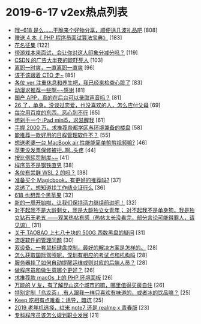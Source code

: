 # 2019-6-17 v2ex热点列表

+ [哦~618 是么......干脆来个好物分享，顺便送几波礼品吧](https://www.v2ex.com/t/574705#reply808) [808]
+ [赠送 4 本《 PHP 程序员面试算法宝典》](https://www.v2ex.com/t/574607#reply183) [183]
+ [花名征集](https://www.v2ex.com/t/574681#reply122) [122]
+ [带游戏本来面试，会让你对这人印象分减分吗？](https://www.v2ex.com/t/574595#reply119) [119]
+ [CSDN 的广告大半夜的能吓死人](https://www.v2ex.com/t/574638#reply103) [103]
+ [离职一时爽，一直离职一直爽](https://www.v2ex.com/t/574686#reply96) [96]
+ [该不该跟着 CTO 走~](https://www.v2ex.com/t/574720#reply85) [85]
+ [各位 ver 注重休息和养生吧，我已经来检查心脏了](https://www.v2ex.com/t/574703#reply83) [83]
+ [动漫求推荐一些啊~~感谢](https://www.v2ex.com/t/574810#reply81) [81]
+ [国产 APP，真的在后台可以录取声音吗？](https://www.v2ex.com/t/574637#reply81) [81]
+ [26 了，单身，没谈过恋爱，也没喜欢的人，怎么应付父母](https://www.v2ex.com/t/574732#reply69) [69]
+ [每次用百度的东西，恶心到不行](https://www.v2ex.com/t/574691#reply65) [65]
+ [想剁手一个 iPad mini5，求滋醒我](https://www.v2ex.com/t/574733#reply61) [61]
+ [手握 2000 万，求推荐帝都学区与环境兼备的楼盘](https://www.v2ex.com/t/574635#reply58) [58]
+ [能推荐一款好用的日程管理软件不？](https://www.v2ex.com/t/574579#reply55) [55]
+ [想送老婆一台 MacBook air,性能能简单剪剪视频嘛?](https://www.v2ex.com/t/574577#reply46) [46]
+ [苹果没发票保修被拒..啊..头疼](https://www.v2ex.com/t/574605#reply44) [44]
+ [按比例惩罚制度~~](https://www.v2ex.com/t/574821#reply41) [41]
+ [程序员不是钢铁直男](https://www.v2ex.com/t/574656#reply38) [38]
+ [各位有尝鲜 WSL 2 的吗？](https://www.v2ex.com/t/574690#reply38) [38]
+ [准备买个 Magicbook，有更好的推荐吗?](https://www.v2ex.com/t/574626#reply37) [37]
+ [凉透了，想知道找工作结业证行么](https://www.v2ex.com/t/574687#reply36) [36]
+ [618 也想弄个黑苹果](https://www.v2ex.com/t/574721#reply32) [32]
+ [新的一周开始啦，让我们保持活力继续前进吧！](https://www.v2ex.com/t/574600#reply32) [32]
+ [对不起我不是大龄剩女，我是大龄独立女青年； 对不起我不是单身狗，我是独立钻石王老五 ——观某热帖有感（热帖太长没看完，部分言论可能得罪人，请见谅）](https://www.v2ex.com/t/574672#reply31) [31]
+ [关于 TAOBAO 上七八十块的 500G 西数黑盘的疑问](https://www.v2ex.com/t/574695#reply31) [31]
+ [流氓软件的管理问题](https://www.v2ex.com/t/574593#reply30) [30]
+ [双设备，一套鼠标键盘控制，最好的解决方案是怎样的。](https://www.v2ex.com/t/574855#reply28) [28]
+ [怎么获取国际驾照呢，深圳有相应的考试点和机构吗](https://www.v2ex.com/t/574615#reply28) [28]
+ [服务器挂了如何自动提醒运维或则对应的后端人员？](https://www.v2ex.com/t/574645#reply28) [28]
+ [做程序员和做生意哪个更好？](https://www.v2ex.com/t/574804#reply26) [26]
+ [求推荐款 macOs 上的 PHP 环境面板](https://www.v2ex.com/t/574611#reply26) [26]
+ [万能的 V 友，有了解昆山这个城市的嘛，哪里值得买房自住](https://www.v2ex.com/t/574663#reply26) [26]
+ [特别定制「乌龙茶」,有人跟我一样只喜欢有味道的，或者冰的饮品嘛？](https://www.v2ex.com/t/574778#reply25) [25]
+ [Keep 吃相有点难看：诱导，暗坑](https://www.v2ex.com/t/574818#reply25) [25]
+ [2019 老年机选择，红米 note7 还是 realme x 青春版](https://www.v2ex.com/t/574783#reply23) [23]
+ [专科程序员该怎么规划职业发展](https://www.v2ex.com/t/574722#reply21) [21]
